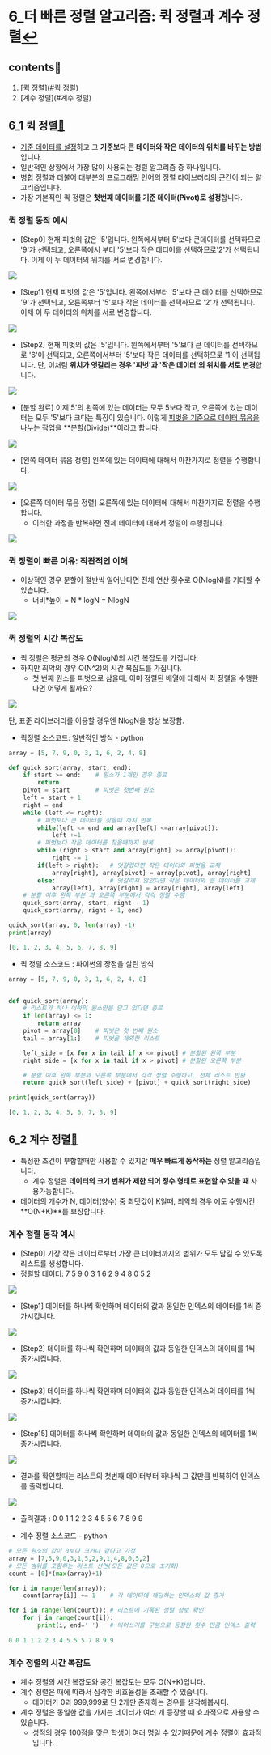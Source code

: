 # 6_더 빠른 정렬 알고리즘: 퀵 정렬과 계수 정렬[↩](../dongbinna_algorithm)

## contents📑<a id="contents"></a>

1. [퀵 정렬](#퀵 정렬)
2. [계수 정렬](#계수 정렬)
## 6_1 퀵 정렬[📑](#contents)<a id="퀵 정렬"></a>

* <u>기준 데이터를 설정</u>하고 그 **기준보다 큰 데이터와 작은 데이터의 위치를 바꾸는 방법**입니다.
* 일반적인 상황에서 가장 많이 사용되는 정렬 알고리즘 중 하나입니다.
* 병합 정렬과 더불어 대부분의 프로그래밍 언어의 정렬 라이브러리의 근간이 되는 알고리즘입니다.
* 가장 기본적인 퀵 정렬은 **첫번째 데이터를 기준 데이터(Pivot)로 설정**합니다.

### 퀵 정렬 동작 예시

* [Step0] 현재 피벗의 값은 '5'입니다. 왼쪽에서부터'5'보다 큰데이터를 선택하므로 '9'가 선택되고, 오른쪽에서 부터 '5'보다 작은 데티어를 선택하므로'2'가 선택됩니다. 이제 이 두 데이터의 위치를 서로 변경합니다.

![](./image/6_1.png)

* [Step1] 현재 피벗의 값은 '5'입니다. 왼쪽에서부터 '5'보다 큰 데이터를 선택하므로 '9'가 선택되고, 오른쪽부터 '5'보다 작은 데이터를 선택하므로 '2'가 선택됩니다. 이제 이 두 데이터의 위치를 서로 변경합니다.

![](./image/6_2.png)

* [Step2] 현재 피벗의 값은 '5'입니다. 왼쪽에서부터 '5'보다 큰 데이터를 선택하므로 '6'이 선택되고, 오른쪽에서부터 '5'보다 작은 데이터를 선택하므로 '1'이 선택됩니다. 단, 이처럼 **위치가 엇갈리는 경우 '피벗'과 '작은 데이터'의 위치를 서로 변경**합니다.

![](./image/6_3.png)

* [분할 완료] 이제'5'의 왼쪽에 있는 데이터는 모두 5보다 작고, 오른쪽에 있는 데이터는 모두 '5'보다 크다는 특징이 있습니다. 이렇게 <u>피벗을 기준으로 데이터 묶음을 나누는 작업</u>을 **분할(Divide)**이라고 합니다.

![](./image/6_4.png)

* [왼쪽 데이터 묶음 정렬] 왼쪽에 있는 데이터에 대해서 마찬가지로 정렬을 수행합니다.

![](./image/6_5.png)

* [오른쪽 데이터 묶음 정렬] 오른쪽에 있는 데이터에 대해서 마찬가지로 정렬을 수행합니다.
  * 이러한 과정을 반복하면 전체 데이터에 대해서 정렬이 수행됩니다.

![](./image/6_6.png)

### 퀵 정렬이 빠른 이유: 직관적인 이해

* 이상적인 경우 분할이 절반씩 일어난다면 전체 연산 횟수로 O(NlogN)를 기대할 수 있습니다.
  * 너비*높이  = N * logN = NlogN

![](./image/6_7.png)

### 퀵 정렬의 시간 복잡도

* 퀵 정렬은 평균의 경우 O(NlogN)의 시간 복잡도를 가집니다.
* 하지만 최악의 경우 O(N^2)의 시간 복잡도를 가집니다.
  * 첫 번째 원소를 피벗으로 삼을때, 이미 정렬된 배열에 대해서 퀵 정렬을 수행한다면 어떻게 될까요?

![](./image/6_8.png)

단, 표준 라이브러리를 이용할 경우엔 NlogN을 항상 보장함.

* 퀵정렬 소스코드: 일반적인 방식 - python

```python
array = [5, 7, 9, 0, 3, 1, 6, 2, 4, 8]

def quick_sort(array, start, end):
    if start >= end:    # 원소가 1개인 경우 종료
        return
    pivot = start       # 피벗은 첫번째 원소
    left = start + 1
    right = end
    while (left <= right):
        # 피벗보다 큰 데이터를 찾을때 까지 반복
        while(left <= end and array[left] <=array[pivot]):
            left +=1
        # 피벗보다 작은 데이터를 찾을때까지 반복
        while (right > start and array[right] >= array[pivot]):
            right -= 1
        if(left > right):   # 엇갈렸다면 작은 데이터와 피벗을 교체
            array[right], array[pivot] = array[pivot], array[right]
        else:               # 엇갈리지 않았다면 작은 데이터와 큰 데이터를 교체
            array[left], array[right] = array[right], array[left]
    # 분할 이후 왼쪽 부분 과 오른쪽 부분에서 각각 정렬 수행
    quick_sort(array, start, right - 1)
    quick_sort(array, right + 1, end)

quick_sort(array, 0, len(array) -1)
print(array)

[0, 1, 2, 3, 4, 5, 6, 7, 8, 9]
```

* 퀵 정렬 소스코드 : 파이썬의 장점을 살린 방식

```python
array = [5, 7, 9, 0, 3, 1, 6, 2, 4, 8]


def quick_sort(array):
    # 리스트가 하나 이하의 원소만을 담고 있다면 종료
    if len(array) <= 1:
        return array
    pivot = array[0]    # 피벗은 첫 번째 원소
    tail = array[1:]    # 피벗을 제외한 리스트

    left_side = [x for x in tail if x <= pivot] # 분할된 왼쪽 부분
    right_side = [x for x in tail if x > pivot] # 분할된 오른쪽 부분

    # 분할 이후 왼쪽 부분과 오른쪽 부분에서 각각 정렬 수행하고, 전체 리스트 반환
    return quick_sort(left_side) + [pivot] + quick_sort(right_side)
    
print(quick_sort(array))

[0, 1, 2, 3, 4, 5, 6, 7, 8, 9]
```

## 6_2 계수 정렬[📑](#contents)<a id="계수 정렬"></a>

* 특정한 조건이 부합할때만 사용할 수 있지만 **매우 빠르게 동작하는** 정렬 알고리즘입니다.
  * 계수 정렬은 **데이터의 크기 번위가 제한 되어 정수 형태로 표현할 수 있을 때** 사용가능합니다.
* 데이터의 개수가 N, 데이터(양수) 중 최댓값이 K일때, 최악의 경우 에도 수행시간 **O(N+K)**를 보장합니다.

### 계수 정렬 동작 예시

* [Step0] 가장 작은 데이터로부터 가장 큰 데이터까지의 범위가 모두 담길 수 있도록 리스트를 생성합니다.
* 정렬할 데이터: 7 5 9 0 3 1 6 2 9 4 8 0 5 2

![](./image/6_9.png)

* [Step1] 데이터를 하나씩 확인하며 데이터의 값과 동일한 인덱스의 데이터를 1씩 증가시킵니다.

![](./image/6_10.png)



* [Step2] 데이터를 하나씩 확인하며 데이터의 값과 동일한 인덱스의 데이터를 1씩 증가시킵니다.

![](./image/6_11.png)

* [Step3] 데이터를 하나씩 확인하며 데이터의 값과 동일한 인덱스의 데이터를 1씩 증가시킵니다.

![](./image/6_12.png)

* [Step15] 데이터를 하나씩 확인하며 데이터의 값과 동일한 인덱스의 데이터를 1씩 증가시킵니다.

![](./image/6_13.png)

* 결과를 확인할때는 리스트의 첫번째 데이터부터 하나씩 그 값만큼 반복하여 인덱스를 출력합니다.

![](./image/6_14.png)

* 출력결과 : 0 0 1 1 2 2 3 4 5 5 6 7 8 9 9

* 계수 정렬 소스코드 - python

```python
# 모든 원소의 값이 0보다 크거나 같다고 가정
array = [7,5,9,0,3,1,5,2,9,1,4,8,0,5,2]
# 모든 범위를 포함하는 리스트 선언(모든 값은 0으로 초기화)
count = [0]*(max(array)+1)

for i in range(len(array)):
    count[array[i]] += 1    # 각 데이터에 해당하는 인덱스의 값 증가

for i in range(len(count)): # 리스트에 기록된 정렬 정보 확인
    for j in range(count[i]):
        print(i, end=' ')   # 띄어쓰기를 구분으로 등장한 횟수 만큼 인덱스 출력
        
0 0 1 1 2 2 3 4 5 5 5 7 8 9 9
```

### 계수 정렬의 시간 복잡도

* 계수 정렬의 시간 복잡도와 공간 복잡도는 모두 O(N+K)입니다.
* 계수 정렬은 때에 따라서 심각한 비효율성을 초래할 수 있습니다.
  * 데이터가 0과 999,999로 단 2개만 존재하는 경우를 생각해봅시다.
* 계수 정렬은 동일한 값을 가지는 데이터가 여러 개 등장할 때 효과적으로 사용할 수 있습니다.
  * 성적의 경우 100점을 맞은 학생이 여러 명일 수 있기때문에 계수 정렬이 효과적입니다.
